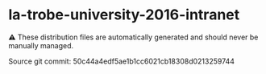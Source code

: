 # la-trobe-university-2016-intranet

:warning: These distribution files are automatically generated and should never be manually managed.

Source git commit: 50c44a4edf5ae1b1cc6021cb18308d0213259744
